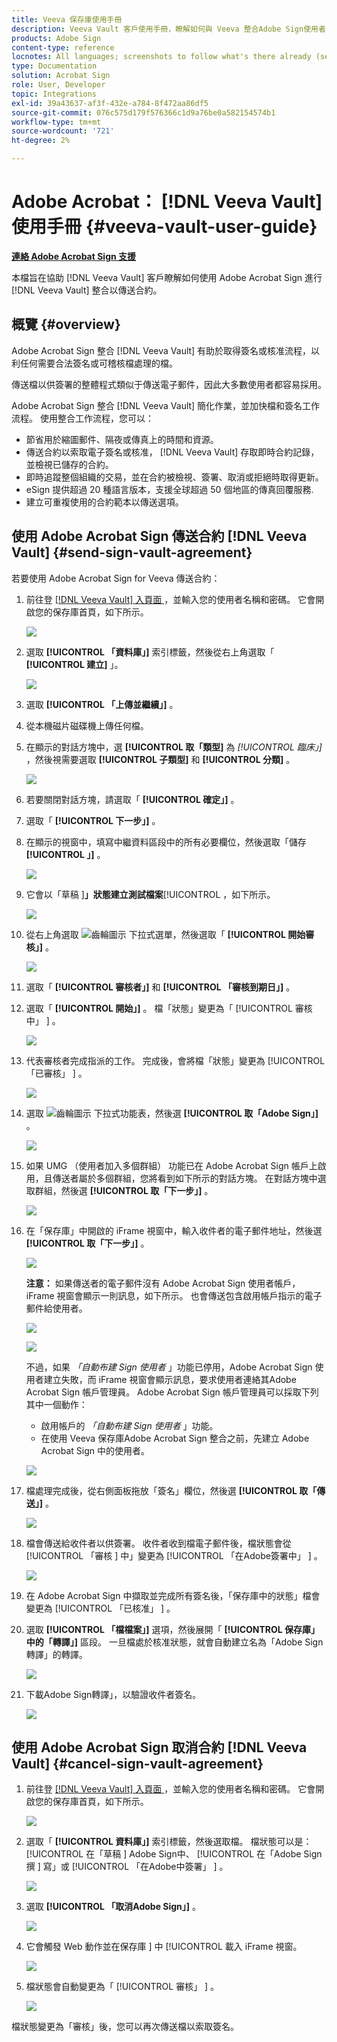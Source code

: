 ```yaml
---
title: Veeva 保存庫使用手冊
description: Veeva Vault 客戶使用手冊，瞭解如何與 Veeva 整合Adobe Sign使用者
products: Adobe Sign
content-type: reference
locnotes: All languages; screenshots to follow what's there already (seems there is a mix within a given language version of the article)
type: Documentation
solution: Acrobat Sign
role: User, Developer
topic: Integrations
exl-id: 39a43637-af3f-432e-a784-8f472aa86df5
source-git-commit: 076c575d179f576366c1d9a76be0a582154574b1
workflow-type: tm+mt
source-wordcount: '721'
ht-degree: 2%

---
```


# Adobe Acrobat： [!DNL Veeva Vault] 使用手冊 {#veeva-vault-user-guide}

[**連絡 Adobe Acrobat Sign 支援**](https://adobe.com/go/adobesign-support-center_tw)

本檔旨在協助 [!DNL Veeva Vault] 客戶瞭解如何使用 Adobe Acrobat Sign 進行 [!DNL Veeva Vault] 整合以傳送合約。

## 概覽 {#overview}

Adobe Acrobat Sign 整合 [!DNL Veeva Vault] 有助於取得簽名或核准流程，以利任何需要合法簽名或可稽核檔處理的檔。

傳送檔以供簽署的整體程式類似于傳送電子郵件，因此大多數使用者都容易採用。

Adobe Acrobat Sign 整合 [!DNL Veeva Vault] 簡化作業，並加快檔和簽名工作流程。 使用整合工作流程，您可以：

* 節省用於縮圖郵件、隔夜或傳真上的時間和資源。
* 傳送合約以索取電子簽名或核准， [!DNL Veeva Vault] 存取即時合約記錄，並檢視已儲存的合約。
* 即時追蹤整個組織的交易，並在合約被檢視、簽署、取消或拒絕時取得更新。
* eSign 提供超過 20 種語言版本，支援全球超過 50 個地區的傳真回覆服務.
* 建立可重複使用的合約範本以傳送選項。

## 使用 Adobe Acrobat Sign 傳送合約 [!DNL Veeva Vault] {#send-sign-vault-agreement}

若要使用 Adobe Acrobat Sign for Veeva 傳送合約：

1. 前往登 [[!DNL Veeva Vault]  入頁面 ](https://login.veevavault.com/) ，並輸入您的使用者名稱和密碼。 它會開啟您的保存庫首頁，如下所示。

   ![](images/vault-home.png)

1. 選取 **[!UICONTROL 「資料庫」]** 索引標籤，然後從右上角選取「 **[!UICONTROL 建立]** 」。

   ![](images/create-library.png)

1. 選取 **[!UICONTROL 「上傳並繼續」]** 。

1. 從本機磁片磁碟機上傳任何檔。

1. 在顯示的對話方塊中，選 **[!UICONTROL 取「類型]** 為 *[!UICONTROL 臨床」]* ，然後視需要選取 **[!UICONTROL 子類型]** 和 **[!UICONTROL 分類]** 。

   ![](images/choose-document-type.png)

1. 若要關閉對話方塊，請選取「 **[!UICONTROL 確定」]** 。

1. 選取「 **[!UICONTROL 下一步」]** 。

1. 在顯示的視窗中，填寫中繼資料區段中的所有必要欄位，然後選取「儲存 **[!UICONTROL 」]** 。

   ![](images/metadata-details.png)

1. 它會以「草稿 ]**」狀態建立測試檔案**[!UICONTROL  ，如下所示。

   ![](images/document-draft.png)

1. 從右上角選取 ![ 齒輪圖示 ](images/icon-gear.png) 下拉式選單，然後選取「 **[!UICONTROL 開始審核」]** 。

   ![](images/start-review.png)

1. 選取「 **[!UICONTROL 審核者」]** 和 **[!UICONTROL 「審核到期日」]** 。

1. 選取「 **[!UICONTROL 開始」]** 。 檔「狀態」變更為「 [!UICONTROL  審核中」 ] 。

   ![](images/in-review.png)

1. 代表審核者完成指派的工作。 完成後，會將檔「狀態」變更為 [!UICONTROL  「已審核」 ] 。

   ![](images/reviewed-status.png)

1. 選取 ![ 齒輪圖示 ](images/icon-gear.png) 下拉式功能表，然後選 **[!UICONTROL 取「Adobe Sign」]** 。

   ![](images/select-adobe-sign.png)

1. 如果 UMG （使用者加入多個群組） 功能已在 Adobe Acrobat Sign 帳戶上啟用，且傳送者屬於多個群組，您將看到如下所示的對話方塊。 在對話方塊中選取群組，然後選 **[!UICONTROL 取「下一步」]** 。

   ![](images/umg-dialog.png)

1. 在「保存庫」中開啟的 iFrame 視窗中，輸入收件者的電子郵件地址，然後選 **[!UICONTROL 取「下一步」]** 。

   ![](images/iframe.png)

   **注意：** 如果傳送者的電子郵件沒有 Adobe Acrobat Sign 使用者帳戶，iFrame 視窗會顯示一則訊息，如下所示。 也會傳送包含啟用帳戶指示的電子郵件給使用者。

   ![](images/iFrame-registration-message.png)

   ![](images/iFrame-confirm-email.png)

   不過，如果 *「自動布建 Sign 使用者* 」功能已停用，Adobe Acrobat Sign 使用者建立失敗，而 iFrame 視窗會顯示訊息，要求使用者連絡其Adobe Acrobat Sign 帳戶管理員。 Adobe Acrobat Sign 帳戶管理員可以採取下列其中一個動作：

   * 啟用帳戶的 *「自動布建 Sign 使用者* 」功能。
   * 在使用 Veeva 保存庫Adobe Acrobat Sign 整合之前，先建立 Adobe Acrobat Sign 中的使用者。

   ![](images/iFrame-contact-administrator.png)

1. 檔處理完成後，從右側面板拖放「簽名」欄位，然後選 **[!UICONTROL 取「傳送」]** 。

   ![](images/add-signature-fields.png)

1. 檔會傳送給收件者以供簽署。 收件者收到檔電子郵件後，檔狀態會從 [!UICONTROL  「審核 ] 中」變更為 [!UICONTROL  「在Adobe簽署中」 ] 。

   ![](images/in-adobe-signing.png)

1. 在 Adobe Acrobat Sign 中擷取並完成所有簽名後，「保存庫中的狀態」檔會變更為 [!UICONTROL  「已核准」 ] 。

1. 選取 **[!UICONTROL 「檔檔案」]** 選項，然後展開「 **[!UICONTROL 保存庫」中的「轉譯」]** 區段。 一旦檔處於核准狀態，就會自動建立名為「Adobe Sign轉譯」的轉譯。

   ![](images/document-files.png)

1. 下載Adobe Sign轉譯」，以驗證收件者簽名。

   ![](images/verify-signature.png)

## 使用 Adobe Acrobat Sign 取消合約 [!DNL Veeva Vault] {#cancel-sign-vault-agreement}

1. 前往登 [[!DNL Veeva Vault]  入頁面 ](https://login.veevavault.com/) ，並輸入您的使用者名稱和密碼。 它會開啟您的保存庫首頁，如下所示。

   ![](images/vault-home.png)

1. 選取「 **[!UICONTROL 資料庫」]** 索引標籤，然後選取檔。 檔狀態可以是： [!UICONTROL  在「草稿 ] Adobe Sign中、 [!UICONTROL  在「Adobe Sign撰 ] 寫」或 [!UICONTROL  「在Adobe中簽署」 ] 。

   ![](images/document-adobe-sign-authoring.png)

1. 選取 **[!UICONTROL 「取消Adobe Sign」]** 。

   ![](images/cancel-document.png)

1. 它會觸發 Web 動作並在保存庫 ] 中 [!UICONTROL  載入 iFrame 視窗。

   ![](images/cancelled-document.png)

1. 檔狀態會自動變更為「 [!UICONTROL  審核」 ] 。

   ![](images/cancel-reviewed.png)

檔狀態變更為「審核」後，您可以再次傳送檔以索取簽名。
